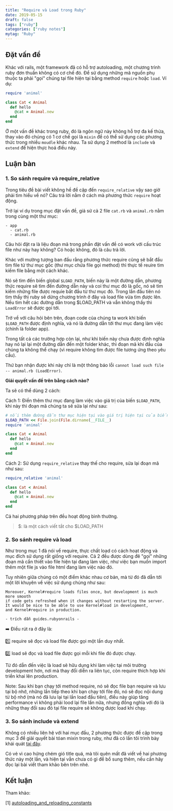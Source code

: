 ```yaml
---
title: "Require và Load trong Ruby"
date: 2019-05-15
draft: false
tags: ["ruby"]
categories: ["ruby notes"]
mytag: "Ruby"
---
```

## Đặt vấn đề

Khác với rails, một framework đã có hỗ trợ autoloading, một chương trình ruby đơn thuần không có cơ chế đó. Để sử dụng những mã nguồn phụ thuộc ta phải "gọi" chúng tại file hiện tại bằng method `require` hoặc `load`. Ví dụ:  

```ruby
require 'animal'

class Cat < Animal
  def hello
    @cat = Animal.new
  end
end
```

Ở một vấn đề khác trong ruby, đó là ngôn ngữ này không hỗ trợ đa kế thừa, thay vào đó chúng có 1 cơ chế gọi là `mixin` để có thể sử dụng các phương thức trong nhiều `moudle` khác nhau. Ta sử dụng 2 method là `include` và `extend` để hiện thực hoá điều này.

## Luận bàn

### 1. So sánh require và require_relative

Trong tiêu đề bài viết không hề đề cập đến `require_relative` vậy sao giờ phải tìm hiểu về nó? Câu trả lời nằm ở cách mà phương thức `require` hoạt động.   

Trở lại ví dụ trong mục đặt vấn đề, giả sử cả 2 file `cat.rb` và `animal.rb` nằm trong cùng một thư mục:  

```
- app
  - cat.rb
  - animal.rb
```

Câu hỏi đặt ra là liệu đoạn mã trong phần đặt vấn đề có work với cấu trúc file như này hay không? Có hoặc không, đó là câu trả lời.  

Khác với mường tượng ban đầu rằng phương thức require cũng sẽ bắt đầu tìm file từ thư mục gốc (thư mục chứa file gọi method) thì thực tế reuire tìm kiếm file bằng một cách khác.  

Nó sẽ tìm đến biến global `$LOAD_PATH`, biến này là một đường dẫn, phương thức require sẽ tìm đến đường dẫn này và coi thư mục đó là gốc, nó sẽ tìm kiếm những file được requỉe bắt đầu từ thư mục đó. Trong lần đầu tiên nó tìm thấy thì ruby sẽ dừng chương trình ở đây và load file vừa tìm được lên. Nếu tìm hết các đường dẫn trong $LOAD_PATH và vẫn không thấy thì `LoadError` sẽ được gọi tới.  

Trở về với câu hỏi bên trên, đoạn code của chúng ta work khi biến `$LOAD_PATH` được định nghĩa, và nó là đường dẫn tới thư mục đang làm việc (chính là folder app).  

Trong tất cả các trường hợp còn lại, như khi biến này chưa được định nghĩa hay nó lại lại một đường dẫn đến một folder khác, thì đoạn mã khi đầu của chúng ta không thể chạy (vì require không tìm được file tương ứng theo yêu cầu).  

Thứ bạn nhận được khi này chỉ là một thông báo lỗi `cannot load such file -- animal.rb (LoadError)`.  

**Giải quyết vấn đề trên bằng cách nào?**  

Ta sẽ có thể dùng 2 cách:  

Cách 1: Điền thêm thư mục đang làm việc vào giá trị của biến `$LOAD_PATH`, khi này thì đoạn mã chúng ta sẽ sửa lại như sau:  

```ruby
# nối thêm đường dẫn thư mục hiện tại vào giá trị hiện tại của biến $LOAD_PATH
$LOAD_PATH << File.join(File.dirname(__FILE__)
require 'animal'

class Cat < Animal
  def hello
    @cat = Animal.new
  end
end
```

Cách 2: Sử dụng `require_relative` thay thế cho require, sửa lại đoạn mã như sau:  

```ruby
require_relative 'animal'

class Cat < Animal
  def hello
    @cat = Animal.new
  end
end
```

Cả hai phương pháp trên đều hoạt động bình thường.  

> $: là một cách viết tắt cho $LOAD_PATH  

### 2. So sánh require và load

Như trong mục 1 đã nói vể require, thực chất load có cách hoạt động và mục đích sử dụng rất giống với require. Cả 2 đều được dùng đê "gọi" những đoạn mã cần thiết vào file hiện tại đang làm việc, như việc bạn muốn import thêm một file js vào file html đang làm việc nào đó.  

Tuy nhiên giữa chúng có một điểm khác nhau cơ bản, mà từ đó đã dẫn tới một lời khuyên về việc sử dụng chúng như sau:  

```
Moreover, Kernel#require loads files once, but development is much more smooth 
if code gets refreshed when it changes without restarting the server.
It would be nice to be able to use Kernel#load in development, 
and Kernel#require in production.
```

`- trích dẫn guides.rubyonrails -`  

:arrow_right: Điều rút ra ở đây là:  

:one: require sẽ đọc và load file được gọi một lần duy nhất.

:two: load sẽ đọc và load file được gọi mỗi khi file đó được chạy.

Từ đó dẫn đến việc là load sẽ hữu dụng khi làm việc tại môi trường development hơn, nơi mà thay đổi diễn ra liên tục, còn require thích hợp khi triển khai lên production.

Note: Sau khi bạn chạy tới method require, nó sẽ đọc file bạn require và lưu tại bộ nhớ, những lần tiếp theo khi bạn chạy tới file đó, nó sẽ đọc nội dung từ bộ nhớ (mà nó đã lưu lại tại lần load đầu tiên), điều này giúp tăng performance vì không phải lood lại file lần nữa, nhưng đồng nghĩa với đó là những thay đổi sau đó tại file require sẽ không được load khi chạy.  

### 3. So sánh include và extend

Không có nhiều liên hệ với hai mục đầu, 2 phương thức được đề cập trong mục 3 để giải quyết bài tóan mixin trong ruby, như đã có lần tôi trình bày khái quát [tại đây](http://localhost:1313/post/2019-02-24-ruby-method-lookup/#2-extend-include-trong-ruby).  

Có vẻ vì cao hứng chém gió title quá, mà tôi quên mất đã viết về hai phương thức này một lần, và hiện tại vẫn chưa có gì để bổ sung thêm, nếu cần hãy đọc lại bài viết tham khảo bên trên nhé.  

## Kết luận

Tham khảo:  

[1] [autoloading_and_reloading_constants](https://guides.rubyonrails.org/autoloading_and_reloading_constants.html)
